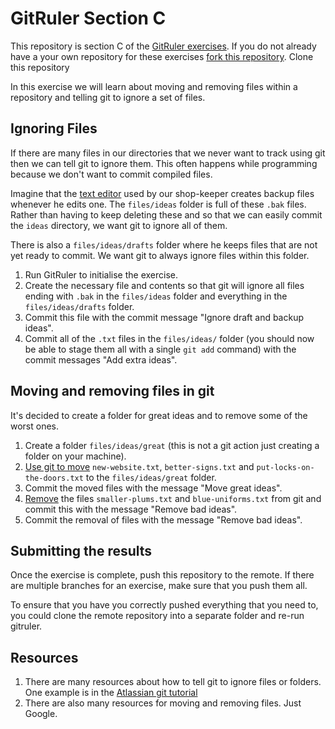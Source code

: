 <!--
Marked Style: Github
-->

# GitRuler Section C

This repository is section C of the [GitRuler exercises](https://github.com/UOL-CS/gitruler-exercises). If you do not already have a your own repository for these exercises [fork this repository](https://help.github.com/articles/fork-a-repo/). Clone this repository

In this exercise we will learn about moving and removing files within a repository and telling git to ignore a set of files.

## Ignoring Files

If there are many files in our directories that we never want to track using git then we can tell git to ignore them. This often happens while programming because we don't want to commit compiled files. 

Imagine that the [text editor](https://en.wikipedia.org/wiki/Text_editor) used by our shop-keeper creates backup files whenever he edits one. The `files/ideas` folder is full of these `.bak` files. Rather than having to keep deleting these and so that we can easily commit the  `ideas` directory, we want git to ignore all of them.

There is also a `files/ideas/drafts` folder where he keeps files that are not yet ready to commit. We want git to always ignore files within this folder.

1. Run GitRuler to initialise the exercise.
1. Create the necessary file and contents so that git will ignore all files ending with `.bak` in the `files/ideas` folder and everything in the `files/ideas/drafts` folder.
2. Commit this file with the commit message "Ignore draft and backup ideas".
3. Commit all of the `.txt` files in the `files/ideas/` folder (you should now be able to stage them all with a single `git add` command) with the commit messages "Add extra ideas".

## Moving and removing files in git

It's decided to create a folder for great ideas and to remove some of the worst ones.

1. Create a folder `files/ideas/great` (this is not a git action just creating a folder on your machine).
2. [Use git to move](https://githowto.com/moving_files) `new-website.txt`, `better-signs.txt` and `put-locks-on-the-doors.txt` to the `files/ideas/great` folder.
3. Commit the moved files with the message "Move great ideas".
4. [Remove](https://git-scm.com/book/en/v2/Git-Basics-Recording-Changes-to-the-Repository) the files `smaller-plums.txt` and `blue-uniforms.txt` from git and commit this with the message "Remove bad ideas".
5. Commit the removal of files with the message "Remove bad ideas".

## Submitting the results

Once the exercise is complete, push this repository to the remote. If there are multiple branches for an exercise, make sure that you push them all. 

To ensure that you have you correctly pushed everything that you need to, you could clone the remote repository into a separate folder and re-run gitruler.

## Resources

1. There are many resources about how to tell git to ignore files or folders. One example is in the [Atlassian git tutorial](https://www.atlassian.com/git/tutorials/saving-changes/gitignore)
2. There are also many resources for moving and removing files. Just Google.